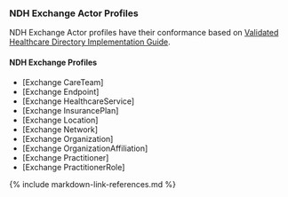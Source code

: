 ### NDH Exchange Actor Profiles

NDH Exchange Actor profiles have their conformance based on [Validated Healthcare Directory Implementation Guide](https://build.fhir.org/ig/HL7/VhDir).


#### NDH Exchange Profiles
* [Exchange CareTeam]
* [Exchange Endpoint]
* [Exchange HealthcareService]
* [Exchange InsurancePlan]
* [Exchange Location]
* [Exchange Network]
* [Exchange Organization]
* [Exchange OrganizationAffiliation]
* [Exchange Practitioner]
* [Exchange PractitionerRole]

<!--
### NDH Constrained Exchange Profiles
* [Constrained Exchange CareTeam]
* [Constrained Exchange Endpoint]
* [Constrained Exchange HealthcareService]
* [Constrained Exchange InsurancePlan]
* [Constrained Exchange Location]
* [Constrained Exchange Network]
* [Constrained Exchange Organization]
* [Constrained Exchange OrganizationAffiliation]
* [Constrained Exchange Practitioner]
* [Constrained Exchange PractitionerRole]
-->







{% include markdown-link-references.md %}
